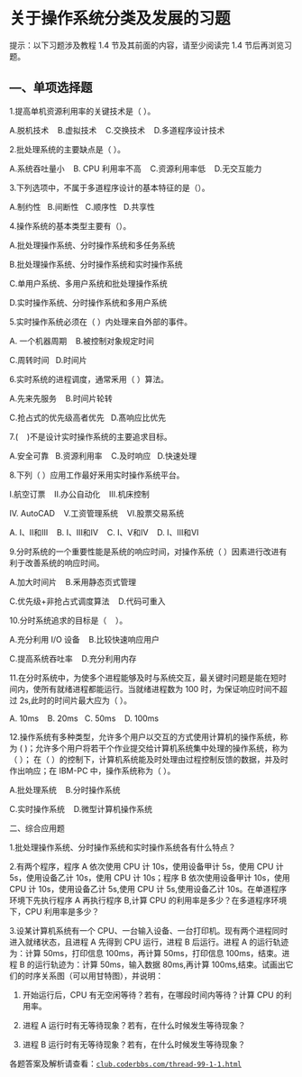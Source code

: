# 关于操作系统分类及发展的习题

提示：以下习题涉及教程 1.4 节及其前面的内容，请至少阅读完 1.4 节后再浏览习题。

## —、单项选择题

1.提高单机资源利用率的关键技术是（ ）。

A.脱机技术    B.虚拟技术    C.交换技术    D.多道程序设计技术

2.批处理系统的主要缺点是（ ）。

A.系统吞吐量小    B. CPU 利用率不高    C.资源利用率低    D.无交互能力

3.下列选项中，不属于多道程序设计的基本特征的是（）。

A.制约性   B.间断性   C.顺序性   D.共享性

4.操作系统的基本类型主要有（）。

A.批处理操作系统、分时操作系统和多任务系统

B.批处理操作系统、分时操作系统和实时操作系统

C.单用户系统、多用户系统和批处理操作系统

D.实时操作系统、分时操作系统和多用户系统

5.实时操作系统必须在（ ）内处理来自外部的事件。

A. 一个机器周期    B.被控制对象规定时间

C.周转时间   D.时间片

6.实时系统的进程调度，通常釆用（ ）算法。

A.先来先服务    B.时间片轮转

C.抢占式的优先级高者优先   D.髙响应比优先

7.(    )不是设计实时操作系统的主要追求目标。

A.安全可靠   B.资源利用率    C.及时响应   D.快速处理

8.下列（ ）应用工作最好釆用实时操作系统平台。

Ⅰ.航空订票    Ⅱ.办公自动化    Ⅲ.机床控制

Ⅳ. AutoCAD    Ⅴ.工资管理系统    Ⅵ.股票交易系统

A. Ⅰ、Ⅱ和Ⅲ    B. Ⅰ、Ⅲ和Ⅳ    C. Ⅰ、Ⅴ和Ⅳ    D. Ⅰ、Ⅲ和Ⅵ

9.分时系统的一个重要性能是系统的响应时间，对操作系统（ ）因素进行改进有利于改善系统的响应时间。

A.加大时间片    B.釆用静态页式管理

C.优先级+非抢占式调度算法    D.代码可重入

10.分时系统追求的目标是（    ）。

A.充分利用 I/O 设备    B.比较快速响应用户

C.提高系统吞吐率    D.充分利用内存

11.在分时系统中，为使多个进程能够及时与系统交互，最关键时问题是能在短时间内，使所有就绪进程都能运行。当就绪进程数为 100 时，为保证响应时间不超过 2s,此时的时间片最大应为（ ）。

A. 10ms    B. 20ms   C. 50ms    D. 100ms

12.操作系统有多种类型，允许多个用户以交互的方式使用计算机的操作系统，称为 ( )；允许多个用户将若干个作业提交给计算机系统集中处理的操作系统，称为（ ）； 在（ ）的控制下，计算机系统能及时处理由过程控制反馈的数据，并及时作出响应；在 IBM-PC 中，操作系统称为（ ）。

A.批处理系统    B.分时操作系统

C.实时操作系统    D.微型计算机操作系统

二、综合应用题

1.批处理操作系统、分时操作系统和实时操作系统各有什么特点？

2.有两个程序，程序 A 依次使用 CPU 计 10s，使用设备甲计 5s，使用 CPU 计 5s，使用设备乙计 10s，使用 CPU 计 10s；程序 B 依次使用设备甲计 10s，使用 CPU 计 10s，使用设备乙计 5s,使用 CPU 计 5s,使用设备乙计 10s。在单道程序环境下先执行程序 A 再执行程序 B,计算 CPU 的利用率是多少？在多道程序环境下，CPU 利用率是多少？

3.设某计算机系统有一个 CPU、一台输入设备、一台打印机。现有两个进程同时进入就绪状态，且进程 A 先得到 CPU 运行，进程 B 后运行。进程 A 的运行轨迹为：计算 50ms，打印信息 100ms，再计算 50ms，打印信息 100ms，结束。进程 B 的运行轨迹为：计算 50ms，输入数据 80ms,再计算 100ms,结束。试画出它们的时序关系图（可以用甘特图），并说明：

1) 开始运行后，CPU 有无空闲等待？若有，在哪段时间内等待？计算 CPU 的利用率。

2) 进程 A 运行时有无等待现象？若有，在什么时候发生等待现象？

3) 进程 B 运行时有无等待现象？若有，在什么时候发生等待现象？

各题答案及解析请查看：[`club.coderbbs.com/thread-99-1-1.html`](http://club.coderbbs.com/thread-99-1-1.html)